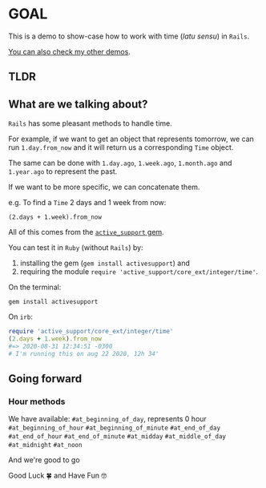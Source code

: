 # GOAL

This is a demo to show-case how to work with time (_latu sensu_) in `Rails`.

[You can also check my other demos](https://github.com/andrerferrer/dedemos/blob/master/README.md#ded%C3%A9mos).

## TLDR

## What are we talking about?

`Rails` has some pleasant methods to handle time.

For example, if we want to get an object that represents tomorrow, we can run `1.day.from_now`
and it will return us a corresponding `Time` object.

The same can be done with `1.day.ago`, `1.week.ago`, `1.month.ago` and `1.year.ago` to represent the past.

If we want to be more specific, we can concatenate them.

e.g. To find a `Time` 2 days and 1 week from now:

`(2.days + 1.week).from_now`

All of this comes from the [`active_support` gem](https://edgeguides.rubyonrails.org/active_support_core_extensions.html#extensions-to-integer-time).

You can test it in `Ruby` (without `Rails`) by:

1. installing the gem (`gem install activesupport`) and
1. requiring the module `require 'active_support/core_ext/integer/time'`.

On the terminal:

`gem install activesupport`

On `irb`:

```ruby
require 'active_support/core_ext/integer/time'
(2.days + 1.week).from_now
#=> 2020-08-31 12:34:51 -0300
# I'm running this on aug 22 2020, 12h 34'
```

## Going forward

### Hour methods

We have available:
`#at_beginning_of_day`, represents 0 hour
`#at_beginning_of_hour`
`#at_beginning_of_minute`
`#at_end_of_day`
`#at_end_of_hour`
`#at_end_of_minute`
`#at_midday`
`#at_middle_of_day`
`#at_midnight`
`#at_noon`



And we're good to go

Good Luck 🍀 and Have Fun 🤓
